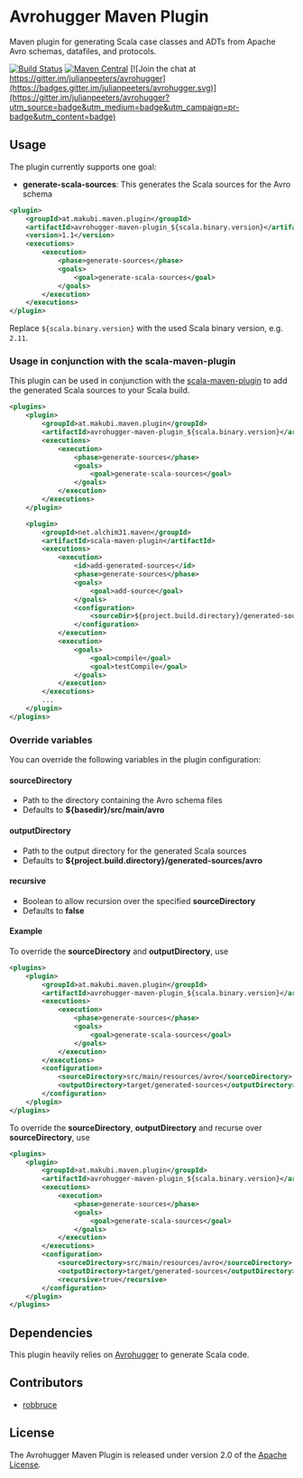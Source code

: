 # Avrohugger Maven Plugin

Maven plugin for generating Scala case classes and ADTs from Apache Avro
schemas, datafiles, and protocols.

[![Build Status](https://travis-ci.org/makubi/avrohugger-maven-plugin.svg?branch=master)](https://travis-ci.org/makubi/avrohugger-maven-plugin)
[![Maven Central](https://img.shields.io/maven-central/v/at.makubi.maven.plugin/avrohugger-maven-plugin_2.11.svg)](http://search.maven.org/#search%7Cga%7C1%7Cg%3A%22at.makubi.maven.plugin%22%20a%3A%22avrohugger-maven-plugin_2.11%22)
[![Join the chat at https://gitter.im/julianpeeters/avrohugger](https://badges.gitter.im/julianpeeters/avrohugger.svg)](https://gitter.im/julianpeeters/avrohugger?utm_source=badge&utm_medium=badge&utm_campaign=pr-badge&utm_content=badge)

## Usage

The plugin currently supports one goal:

* **generate-scala-sources**: This generates the Scala sources for the
    Avro schema

```xml
<plugin>
    <groupId>at.makubi.maven.plugin</groupId>
    <artifactId>avrohugger-maven-plugin_${scala.binary.version}</artifactId>
    <version>1.1</version>
    <executions>
        <execution>
            <phase>generate-sources</phase>
            <goals>
                <goal>generate-scala-sources</goal>
            </goals>
        </execution>
    </executions>
</plugin>
```

Replace `${scala.binary.version}` with the used Scala binary version,
e.g. `2.11`.

### Usage in conjunction with the scala-maven-plugin

This plugin can be used in conjunction with the
[scala-maven-plugin](http://davidb.github.io/scala-maven-plugin/) to
add the generated Scala sources to your Scala build.

```xml
<plugins>
    <plugin>
        <groupId>at.makubi.maven.plugin</groupId>
        <artifactId>avrohugger-maven-plugin_${scala.binary.version}</artifactId>
        <executions>
            <execution>
                <phase>generate-sources</phase>
                <goals>
                    <goal>generate-scala-sources</goal>
                </goals>
            </execution>
        </executions>
    </plugin>

    <plugin>
        <groupId>net.alchim31.maven</groupId>
        <artifactId>scala-maven-plugin</artifactId>
        <executions>
            <execution>
                <id>add-generated-sources</id>
                <phase>generate-sources</phase>
                <goals>
                    <goal>add-source</goal>
                </goals>
                <configuration>
                    <sourceDir>${project.build.directory}/generated-sources/avro</sourceDir>
                </configuration>
            </execution>
            <execution>
                <goals>
                    <goal>compile</goal>
                    <goal>testCompile</goal>
                </goals>
            </execution>
        </executions>
        ...
    </plugin>
</plugins>
```

### Override variables

You can override the following variables in the plugin configuration:

#### sourceDirectory
* Path to the directory containing the Avro schema files
* Defaults to **${basedir}/src/main/avro**

#### outputDirectory
* Path to the output directory for the generated Scala sources
* Defaults to **${project.build.directory}/generated-sources/avro**

#### recursive
* Boolean to allow recursion over the specified **sourceDirectory**
* Defaults to **false**

#### Example

To override the **sourceDirectory** and **outputDirectory**, use

```xml
<plugins>
    <plugin>
        <groupId>at.makubi.maven.plugin</groupId>
        <artifactId>avrohugger-maven-plugin_${scala.binary.version}</artifactId>
        <executions>
            <execution>
                <phase>generate-sources</phase>
                <goals>
                    <goal>generate-scala-sources</goal>
                </goals>
            </execution>
        </executions>
        <configuration>
            <sourceDirectory>src/main/resources/avro</sourceDirectory>
            <outputDirectory>target/generated-sources</outputDirectory>
        </configuration>
    </plugin>
</plugins>
```

To override the **sourceDirectory**, **outputDirectory** and recurse over **sourceDirectory**, use

```xml
<plugins>
    <plugin>
        <groupId>at.makubi.maven.plugin</groupId>
        <artifactId>avrohugger-maven-plugin_${scala.binary.version}</artifactId>
        <executions>
            <execution>
                <phase>generate-sources</phase>
                <goals>
                    <goal>generate-scala-sources</goal>
                </goals>
            </execution>
        </executions>
        <configuration>
            <sourceDirectory>src/main/resources/avro</sourceDirectory>
            <outputDirectory>target/generated-sources</outputDirectory>
            <recursive>true</recursive>
        </configuration>
    </plugin>
</plugins>
```

## Dependencies

This plugin heavily relies on
[Avrohugger](https://github.com/julianpeeters/avrohugger) to generate
Scala code.

## Contributors
* [robbruce](https://github.com/robbruce)

## License
The Avrohugger Maven Plugin is released under version 2.0 of the [Apache License](http://www.apache.org/licenses/LICENSE-2.0).
